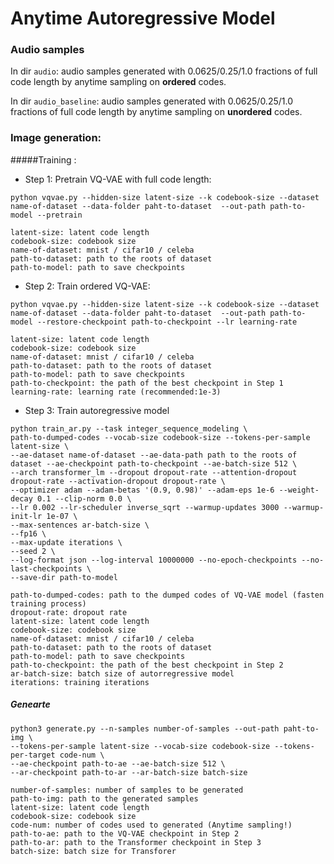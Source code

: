 # Anytime Autoregressive Model



### Audio samples

In dir `audio`: audio samples generated with 0.0625/0.25/1.0 fractions of full code length by anytime sampling on **ordered** codes.

In dir `audio_baseline`: audio samples generated with 0.0625/0.25/1.0 fractions of full code length by anytime sampling on **unordered** codes.



### Image generation:



#####Training :

- Step 1: Pretrain VQ-VAE with full code length:

```shell
python vqvae.py --hidden-size latent-size --k codebook-size --dataset name-of-dataset --data-folder paht-to-dataset  --out-path path-to-model --pretrain

latent-size: latent code length
codebook-size: codebook size
name-of-dataset: mnist / cifar10 / celeba
path-to-dataset: path to the roots of dataset
path-to-model: path to save checkpoints
```



- Step 2: Train ordered VQ-VAE:

```shell
python vqvae.py --hidden-size latent-size --k codebook-size --dataset name-of-dataset --data-folder paht-to-dataset  --out-path path-to-model --restore-checkpoint path-to-checkpoint --lr learning-rate

latent-size: latent code length
codebook-size: codebook size
name-of-dataset: mnist / cifar10 / celeba
path-to-dataset: path to the roots of dataset
path-to-model: path to save checkpoints
path-to-checkpoint: the path of the best checkpoint in Step 1
learning-rate: learning rate (recommended:1e-3)
```



- Step 3: Train autoregressive model

```shell
python train_ar.py --task integer_sequence_modeling \
path-to-dumped-codes --vocab-size codebook-size --tokens-per-sample latent-size \
--ae-dataset name-of-dataset --ae-data-path path to the roots of dataset --ae-checkpoint path-to-checkpoint --ae-batch-size 512 \
--arch transformer_lm --dropout dropout-rate --attention-dropout dropout-rate --activation-dropout dropout-rate \
--optimizer adam --adam-betas '(0.9, 0.98)' --adam-eps 1e-6 --weight-decay 0.1 --clip-norm 0.0 \
--lr 0.002 --lr-scheduler inverse_sqrt --warmup-updates 3000 --warmup-init-lr 1e-07 \
--max-sentences ar-batch-size \
--fp16 \
--max-update iterations \
--seed 2 \
--log-format json --log-interval 10000000 --no-epoch-checkpoints --no-last-checkpoints \
--save-dir path-to-model

path-to-dumped-codes: path to the dumped codes of VQ-VAE model (fasten training process)
dropout-rate: dropout rate
latent-size: latent code length
codebook-size: codebook size
name-of-dataset: mnist / cifar10 / celeba
path-to-dataset: path to the roots of dataset
path-to-model: path to save checkpoints
path-to-checkpoint: the path of the best checkpoint in Step 2
ar-batch-size: batch size of autorregressive model
iterations: training iterations
```



##### Genearte

```shell
python3 generate.py --n-samples number-of-samples --out-path paht-to-img \
--tokens-per-sample latent-size --vocab-size codebook-size --tokens-per-target code-num \
--ae-checkpoint path-to-ae --ae-batch-size 512 \
--ar-checkpoint path-to-ar --ar-batch-size batch-size

number-of-samples: number of samples to be generated
path-to-img: path to the generated samples
latent-size: latent code length
codebook-size: codebook size
code-num: number of codes used to generated (Anytime sampling!)
path-to-ae: path to the VQ-VAE checkpoint in Step 2
path-to-ar: path to the Transformer checkpoint in Step 3
batch-size: batch size for Transforer
```

